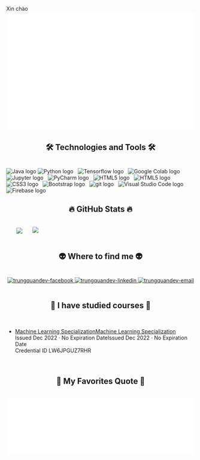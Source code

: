 Xin chào
<a href="#" target="_blank">
  <img src="svg/trungquandev.svg" width="1200"/>
</a>

<h2 align="center">🛠 Technologies and Tools 🛠</h2>
<br>
<!-- https://simpleicons.org/ -->
<span><img src="https://img.shields.io/badge/Java-282C34?logo=java-1324440180936946338.ico&logoColor=#3776AB" alt="Java logo" title="Java" height="25" /></span>
<span><img src="https://img.shields.io/badge/Python-282C34?logo=python&logoColor=#3776AB" alt="Python logo" title="Firebase" height="25" /></span>
&nbsp;
<span><img src="https://img.shields.io/badge/TensorFlow-282C34?logo=TensorFlow&logoColor=#FF6F00" alt="Tensorflow logo" title="Tensorflow" height="25" /></span>
&nbsp;
<span><img src="https://img.shields.io/badge/Google Colab-282C34?logo=Google Colab&logoColor=#FF6F00" alt="Google Colab logo" title="Google Colab" height="25" /></span>
&nbsp;
<span><img src="https://img.shields.io/badge/Jupyter-282C34?logo=Jupyter&logoColor=#FF6F00" alt="Jupyter logo" title="Jupyter" height="25" /></span>
&nbsp;
<span><img src="https://img.shields.io/badge/PyCharm-282C34?logo=PyCharm&logoColor=#FF6F00" alt="PyCharm logo" title="PyCharm" height="25" /></span>
&nbsp;
<span><img src="https://img.shields.io/badge/MySql-282C34?logo=MySql&logoColor=#4479A1" alt="HTML5 logo" title="HTML5" height="25" /></span>
&nbsp;
<span><img src="https://img.shields.io/badge/HTML5-282C34?logo=html5&logoColor=E34F26" alt="HTML5 logo" title="HTML5" height="25" /></span>
&nbsp;
<span><img src="https://img.shields.io/badge/CSS-282C34?logo=css3&logoColor=1572B6" alt="CSS3 logo" title="CSS3" height="25" /></span>
&nbsp;
<span><img src="https://img.shields.io/badge/Bootstrap-282C34?logo=bootstrap&logoColor=7952B3" alt="Bootstrap logo" title="Bootstrap" height="25" /></span>
&nbsp;
<span><img src="https://img.shields.io/badge/git-282C34?logo=git&logoColor=F05032" alt="git logo" title="git" height="25" /></span>
&nbsp;
<span><img src="https://img.shields.io/badge/VS%20Code-282C34?logo=visual-studio-code&logoColor=007ACC" alt="Visual Studio Code logo" title="Visual Studio Code" height="25" /></span>
&nbsp;
<span><img src="https://img.shields.io/badge/Firebase-282C34?logo=firebase&logoColor=FFCA28" alt="Firebase logo" title="Firebase" height="25" /></span>
&nbsp;
<br>
<h2 align="center">🔥 GitHub Stats 🔥</h2>
<!-- https://github.com/anuraghazra/github-readme-stats -->
<br>
<div align=center>
  <a href="#" title="DangBaQui">
    <img width="315" align="center" src="https://github-readme-stats.vercel.app/api/top-langs/?username=qui123456qqq&hide=c%23,powershell,Mathematica,Ruby,Objective-C,Objective-C%2b%2b,Cuda&title_color=61dafb&text_color=ffffff&icon_color=61dafb&bg_color=20232a&langs_count=8&layout=compact&border_color=61dafb&hide_border=true" />
  </a>
  <a href="#" title="Trungquandev">
    <img align="right" width="434" src="https://github-readme-stats.vercel.app/api?username=qui123456qqq&show_icons=true&theme=react&border_color=61dafb&hide_border=true" />
  </a>
</div>

<br>
<h2 align="center">👽 Where to find me 👽</h2>
<br>
<!-- https://icons8.com -->
<div align="center">
  <a href="https://www.linkedin.com/in/q%C3%BAi-%C4%91%E1%BA%B7ng-04a046254/" target="_blank">
    <img src="https://img.icons8.com/bubbles/100/000000/facebook-new.png" alt="trungquandev-facebook" />
  </a>
  <a href="https://www.linkedin.com/in/trungquandev" target="blank">
    <img src="https://img.icons8.com/bubbles/100/000000/linkedin.png" alt="trungquandev-linkedin" />
  </a>
  <a href="mailto:dbqui1706@gmail.com" target="top">
    <img src="https://img.icons8.com/bubbles/100/000000/apple-mail.png" alt="trungquandev-email" />
  </a>
</div>
<br>
<h2 align="center">📖 I have studied courses 📖</h2>
<br>
  <ul> 
    <li>
    <a href="https://coursera.org/share/8cca11e9a2460f5ea523019b80716f7e" target="_blank">Machine Learning SpecializationMachine Learning Specialization</a>
      <br>Issued Dec 2022 · No Expiration DateIssued Dec 2022 · No Expiration Date
      <br>Credential ID LW6JPGUZ7RHR
      <br>
    </li>
  </ul>
  
<br>
<h2 align="center">📑 My Favorites Quote 📑</h2>
<br>
<a href="#" target="_blank">
  <img src="svg/trungquandev-quotes.svg" width="846" height="150" alt="trungquandev-official" />
</a>

